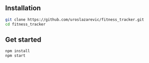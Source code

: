 ## Installation

```bash
git clone https://github.com/uroslazarevic/fitness_tracker.git
cd fitness_tracker
```

## Get started

```bash
npm install
npm start
```
